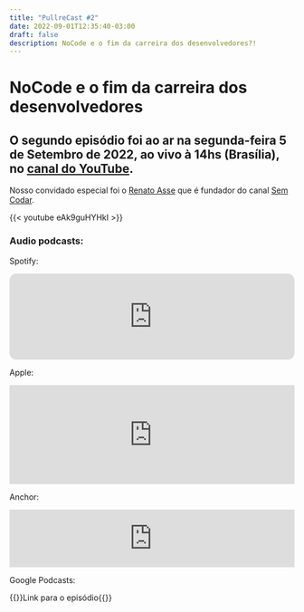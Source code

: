 ```yaml
---
title: "PullreCast #2"
date: 2022-09-01T12:35:40-03:00
draft: false
description: NoCode e o fim da carreira dos desenvolvedores?!
---
```


# NoCode e o fim da carreira dos desenvolvedores

## O segundo episódio foi ao ar na segunda-feira 5 de Setembro de 2022, ao vivo à 14hs (Brasília), no [canal do YouTube](https://canal.pullrecast.dev).

<!-- :calendar: [Adicione aqui no seu calendário!](/calendar/ep002.ics) -->

Nosso convidado especial foi o [Renato Asse](https://www.instagram.com/renatoasse/) que é fundador do canal [Sem Codar](https://www.youtube.com/c/RenatoAsse).

{{< youtube eAk9guHYHkI >}}

### Audio podcasts:

Spotify:

<iframe style="border-radius:12px" src="https://open.spotify.com/embed/episode/24ybhF2OrdxrRQY0V5CVP3?utm_source=generator" width="100%" height="152" frameBorder="0" allowfullscreen="" allow="autoplay; clipboard-write; encrypted-media; fullscreen; picture-in-picture" loading="lazy"></iframe>

Apple:

<iframe allow="autoplay *; encrypted-media *; fullscreen *; clipboard-write" frameborder="0" height="175" style="width:100%;max-width:660px;overflow:hidden;background:transparent;" sandbox="allow-forms allow-popups allow-same-origin allow-scripts allow-storage-access-by-user-activation allow-top-navigation-by-user-activation" src="https://embed.podcasts.apple.com/us/podcast/2-nocode-e-o-fim-da-carreira-dos-desenvolvedores/id1643158720?i=1000578459601"></iframe>

Anchor:

<iframe src="https://anchor.fm/pullrecast/embed/episodes/2---NoCode-e-o-fim-da-carreira-dos-desenvolvedores-e1ne2jg/a-a8fv6ih" height="102px" width="100%" frameborder="0" scrolling="no"></iframe>

Google Podcasts:

{{<link href="https://podcasts.google.com/feed/aHR0cHM6Ly9hbmNob3IuZm0vcy9iNDExYThjOC9wb2RjYXN0L3Jzcw/episode/OTI4M2NmZjMtOTY4My00MTlhLWI1NDQtYmYxMThjYzZlYjM5">}}Link para o episódio{{</link>}}
